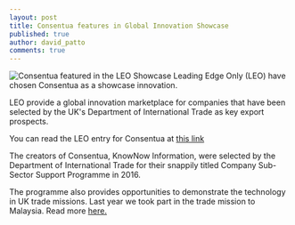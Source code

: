 ```yaml
---
layout: post
title: Consentua features in Global Innovation Showcase
published: true
author: david_patto
comments: true
---
```

<img class="img-right" src="http://www.kn-i.com/images/Leo_Showcase.jpg" alt="Consentua featured in the LEO Showcase">
Leading Edge Only (LEO) have chosen Consentua as a showcase innovation. 

LEO provide a global innovation marketplace for companies that have been selected by the UK's Department of International Trade as key export prospects.

You can read the LEO entry for Consentua at <a href="https://www.leadingedgeonly.com/innovation-marketplace/_i6272-consentua-improve-customer-care-increase-security-mitigate-risk.aspx?cid=285&goal=0_acace9db72-a44f109911-178942401"> this link </a>

The creators of Consentua, KnowNow Information, were selected by the Department of International Trade for their snappily titled Company Sub-Sector Support Programme in 2016. 

The programme also provides opportunities to demonstrate the technology in UK trade missions. Last year we took part in the trade mission to Malaysia. Read more <a href="http://www.kn-i.com/blog/malaysia-trade-mission/"> here.</a>
